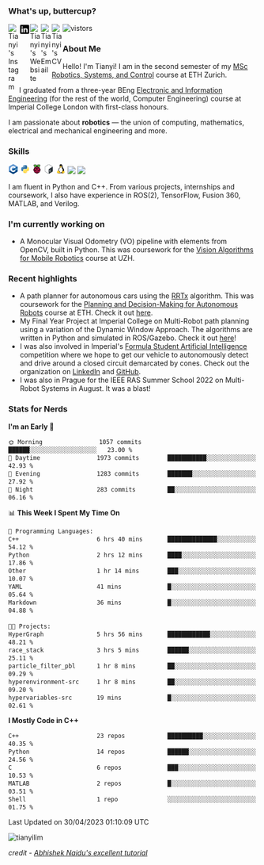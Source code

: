 ### What's up, buttercup?
<a href="https://www.instagram.com/stratosphere._/">
  <img align="left" alt="Tianyi's Instagram" width="22px" src="https://raw.githubusercontent.com/simple-icons/simple-icons/develop/icons/instagram.svg" />
</a>
<a href="https://www.linkedin.com/in/tianyilim/">
  <img align="left" alt="Tianyi's LinkedIn" width="22px" src="https://raw.githubusercontent.com/simple-icons/simple-icons/develop/icons/linkedin.svg" />
</a>
<a href="https://tianyilim.github.io/">
  <img align="left" alt="Tianyi's Website" width="22px" src="https://raw.githubusercontent.com/simple-icons/simple-icons/develop/icons/internetexplorer.svg" />
</a>
<a href="0.tianyi.lim@gmail.com">
  <img align="left" alt="Tianyi's Email" width="22px" src="https://raw.githubusercontent.com/simple-icons/simple-icons/develop/icons/gmail.svg" />
</a>
<a href="https://tianyilim.github.io/assets/TianyiLim_CV.pdf">
  <img align="left" alt="Tianyi's CV" width="22px" src="https://raw.githubusercontent.com/simple-icons/simple-icons/develop/icons/adobeacrobatreader.svg" />
</a>

![vistors](https://visitor-badge.glitch.me/badge?page_id=tianyilim.tianyilim)

### About Me
Hello! I'm Tianyi! I am in the second semester of my [MSc Robotics, Systems, and Control](https://master-robotics.ethz.ch/) course at ETH Zurich.

I graduated from a three-year BEng [Electronic and Information Engineering](https://www.imperial.ac.uk/electrical-engineering/study/undergraduate/electronic-and-information-engineering/) (for the rest of the world, Computer Engineering) course at Imperial College London with first-class honours.

I am passionate about **robotics** &mdash; the union of computing, mathematics, electrical and mechanical engineering and more.

### Skills
<code><img height="20" src="https://raw.githubusercontent.com/devicons/devicon/master/icons/cplusplus/cplusplus-original.svg"></code>
<code><img height="20" src="https://raw.githubusercontent.com/devicons/devicon/master/icons/python/python-original.svg"></code>
<code><img height="20" src="https://raw.githubusercontent.com/devicons/devicon/master/icons/raspberrypi/raspberrypi-original.svg"></code>
<code><img height="20" src="https://raw.githubusercontent.com/devicons/devicon/master/icons/bash/bash-original.svg"></code>
<code><img height="20" src="https://raw.githubusercontent.com/devicons/devicon/master/icons/linux/linux-original.svg"></code>
<code><img height="20" src="https://upload.wikimedia.org/wikipedia/commons/1/15/Robot_Operating_System_logo.svg"></code>
<code><img height="20" src="http://classic.gazebosim.org/assets/logos/gazebo_icon_pos-76b768ca51b0c24a5e5ddeb5a844baf3a3efc83e42affae355ed6ce9326707e4.svg"></code>

I am fluent in Python and C++. From various projects, internships and coursework, I also have experience in ROS(2), TensorFlow, Fusion 360, MATLAB, and Verilog.

### I'm currently working on
- A Monocular Visual Odometry (VO) pipeline with elements from OpenCV, built in Python. This was coursework for the [Vision Algorithms for Mobile Robotics](https://rpg.ifi.uzh.ch/teaching.html) course at UZH.

### Recent highlights
- A path planner for autonomous cars using the [RRTx](https://journals.sagepub.com/doi/abs/10.1177/0278364915594679) algorithm. This was coursework for the [Planning and Decision-Making for Autonomous Robots](https://idsc.ethz.ch/education/lectures/PDM4AR.html) course at ETH. Check it out [here](https://github.com/tianyilim/RRTx).
- My Final Year Project at Imperial College on Multi-Robot path planning using a variation of the Dynamic Window Approach. The algorithms are written in Python and simulated in ROS/Gazebo. Check it out [here](https://github.com/tianyilim/ic-fyp)!
- I was also involved in Imperial's [Formula Student Artificial Intelligence](https://www.imeche.org/events/formula-student/team-information/fs-ai) competition where we hope to get our vehicle to autonomously detect and drive around a closed circuit demarcated by cones. Check out the organization on [LinkedIn](https://www.linkedin.com/company/imperial-driverless/?trk=similar-pages) and [GitHub](https://github.com/Imperial-Driverless).
- I was also in Prague for the IEEE RAS Summer School 2022 on Multi-Robot Systems in August. It was a blast!

### Stats for Nerds
<!--START_SECTION:waka-->
**I'm an Early 🐤** 

```text
🌞 Morning                1057 commits        ██████░░░░░░░░░░░░░░░░░░░   23.00 % 
🌆 Daytime                1973 commits        ███████████░░░░░░░░░░░░░░   42.93 % 
🌃 Evening                1283 commits        ███████░░░░░░░░░░░░░░░░░░   27.92 % 
🌙 Night                  283 commits         ██░░░░░░░░░░░░░░░░░░░░░░░   06.16 % 
```


📊 **This Week I Spent My Time On** 

```text
💬 Programming Languages: 
C++                      6 hrs 40 mins       ██████████████░░░░░░░░░░░   54.12 % 
Python                   2 hrs 12 mins       ████░░░░░░░░░░░░░░░░░░░░░   17.86 % 
Other                    1 hr 14 mins        ███░░░░░░░░░░░░░░░░░░░░░░   10.07 % 
YAML                     41 mins             █░░░░░░░░░░░░░░░░░░░░░░░░   05.64 % 
Markdown                 36 mins             █░░░░░░░░░░░░░░░░░░░░░░░░   04.88 % 

🐱‍💻 Projects: 
HyperGraph               5 hrs 56 mins       ████████████░░░░░░░░░░░░░   48.21 % 
race_stack               3 hrs 5 mins        ██████░░░░░░░░░░░░░░░░░░░   25.11 % 
particle_filter_pbl      1 hr 8 mins         ██░░░░░░░░░░░░░░░░░░░░░░░   09.29 % 
hyperenvironment-src     1 hr 8 mins         ██░░░░░░░░░░░░░░░░░░░░░░░   09.20 % 
hypervariables-src       19 mins             █░░░░░░░░░░░░░░░░░░░░░░░░   02.61 % 
```

**I Mostly Code in C++** 

```text
C++                      23 repos            ██████████░░░░░░░░░░░░░░░   40.35 % 
Python                   14 repos            ██████░░░░░░░░░░░░░░░░░░░   24.56 % 
C                        6 repos             ███░░░░░░░░░░░░░░░░░░░░░░   10.53 % 
MATLAB                   2 repos             █░░░░░░░░░░░░░░░░░░░░░░░░   03.51 % 
Shell                    1 repo              ░░░░░░░░░░░░░░░░░░░░░░░░░   01.75 % 
```




 Last Updated on 30/04/2023 01:10:09 UTC
<!--END_SECTION:waka-->
<p align="left"> <img src="https://github-readme-stats.vercel.app/api?username=tianyilim&show_icons=true&theme=gotham" alt="tianyilim" />

*credit - [Abhishek Naidu's excellent tutorial](https://github.com/abhisheknaiidu)*
